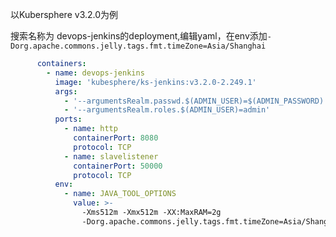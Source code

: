 以Kubersphere v3.2.0为例

搜索名称为 devops-jenkins的deployment,编辑yaml，在env添加`-Dorg.apache.commons.jelly.tags.fmt.timeZone=Asia/Shanghai`

```yaml
      containers:
        - name: devops-jenkins
          image: 'kubesphere/ks-jenkins:v3.2.0-2.249.1'
          args:
            - '--argumentsRealm.passwd.$(ADMIN_USER)=$(ADMIN_PASSWORD)'
            - '--argumentsRealm.roles.$(ADMIN_USER)=admin'
          ports:
            - name: http
              containerPort: 8080
              protocol: TCP
            - name: slavelistener
              containerPort: 50000
              protocol: TCP
          env:
            - name: JAVA_TOOL_OPTIONS
              value: >-
                -Xms512m -Xmx512m -XX:MaxRAM=2g
                -Dorg.apache.commons.jelly.tags.fmt.timeZone=Asia/Shanghai
```
